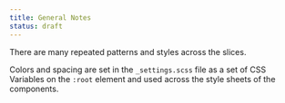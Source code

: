 ```yaml
---
title: General Notes
status: draft
---
```


There are many repeated patterns and styles across the slices. 

Colors and spacing are set in the `_settings.scss` file as a set of CSS Variables on the `:root` element and used across the style sheets of the components.

